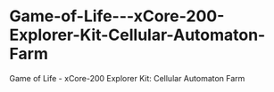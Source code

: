 # Game-of-Life---xCore-200-Explorer-Kit-Cellular-Automaton-Farm
Game of Life -  xCore-200 Explorer Kit: Cellular Automaton Farm
